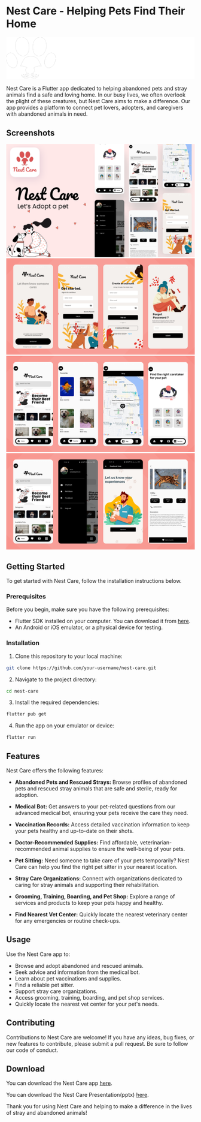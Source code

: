 
# Nest Care - Helping Pets Find Their Home

![Nest Care Logo](readme_img/lg.png)

Nest Care is a Flutter app dedicated to helping abandoned pets and stray animals find a safe and loving home. In our busy lives, we often overlook the plight of these creatures, but Nest Care aims to make a difference. Our app provides a platform to connect pet lovers, adopters, and caregivers with abandoned animals in need.

## Screenshots

![Cover](readme_img/Cover.png)
![Screenshot 1](readme_img/Thumb1.png)
![Screenshot 2](readme_img/Thumb2.png)
![Screenshot 3](readme_img/Thumb3.png)

## Getting Started

To get started with Nest Care, follow the installation instructions below.

### Prerequisites

Before you begin, make sure you have the following prerequisites:

- Flutter SDK installed on your computer. You can download it from [here](https://flutter.dev/docs/get-started/install).
- An Android or iOS emulator, or a physical device for testing.

### Installation

1. Clone this repository to your local machine:

```bash
git clone https://github.com/your-username/nest-care.git
```

2. Navigate to the project directory:

```bash
cd nest-care
```

3. Install the required dependencies:

```bash
flutter pub get
```

4. Run the app on your emulator or device:

```bash
flutter run
```

## Features

Nest Care offers the following features:


- **Abandoned Pets and Rescued Strays:** Browse profiles of abandoned pets and rescued stray animals that are safe and sterile, ready for adoption.

- **Medical Bot:** Get answers to your pet-related questions from our advanced medical bot, ensuring your pets receive the care they need.

- **Vaccination Records:** Access detailed vaccination information to keep your pets healthy and up-to-date on their shots.

- **Doctor-Recommended Supplies:** Find affordable, veterinarian-recommended animal supplies to ensure the well-being of your pets.

- **Pet Sitting:** Need someone to take care of your pets temporarily? Nest Care can help you find the right pet sitter in your nearest location.

- **Stray Care Organizations:** Connect with organizations dedicated to caring for stray animals and supporting their rehabilitation.

- **Grooming, Training, Boarding, and Pet Shop:** Explore a range of services and products to keep your pets happy and healthy.

- **Find Nearest Vet Center:** Quickly locate the nearest veterinary center for any emergencies or routine check-ups.

## Usage

Use the Nest Care app to:

- Browse and adopt abandoned and rescued animals.
- Seek advice and information from the medical bot.
- Learn about pet vaccinations and supplies.
- Find a reliable pet sitter.
- Support stray care organizations.
- Access grooming, training, boarding, and pet shop services.
- Quickly locate the nearest vet center for your pet's needs.

## Contributing

Contributions to Nest Care are welcome! If you have any ideas, bug fixes, or new features to contribute, please submit a pull request. Be sure to follow our code of conduct.

## Download

You can download the Nest Care app [here](https://drive.google.com/file/d/1oaNwHpfDzgsmWuE5genDMlrR0JROfyUk/view?usp=sharing).

You can download the Nest Care Presentation(pptx) [here](https://docs.google.com/presentation/d/1PkZI3Yv3TJTEm-HayFMjX2b0aCO1eM_J/edit?usp=sharing&ouid=104051497733581421040&rtpof=true&sd=true).

Thank you for using Nest Care and helping to make a difference in the lives of stray and abandoned animals!